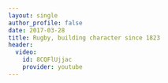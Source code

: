 ```yaml
---
layout: single
author_profile: false
date: 2017-03-28
title: Rugby, building character since 1823
header:
  video:
    id: 8CQFlUjjac
    provider: youtube
---
```



